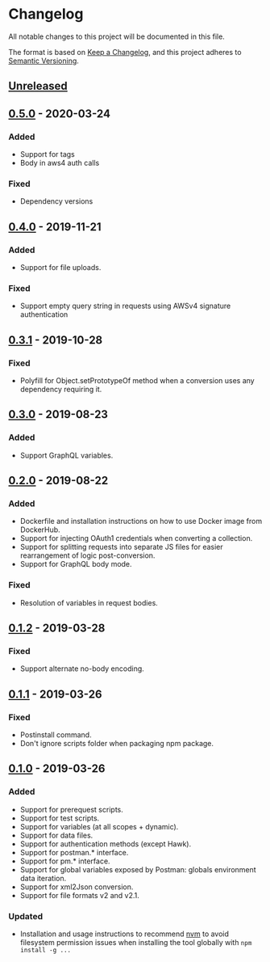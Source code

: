 # Changelog
All notable changes to this project will be documented in this file.

The format is based on [Keep a Changelog](https://keepachangelog.com/en/1.0.0/),
and this project adheres to [Semantic Versioning](https://semver.org/spec/v2.0.0.html).

## [Unreleased]

## [0.5.0] - 2020-03-24
### Added
- Support for tags
- Body in aws4 auth calls

### Fixed
- Dependency versions

## [0.4.0] - 2019-11-21
### Added
- Support for file uploads.

### Fixed
- Support empty query string in requests using AWSv4 signature authentication

## [0.3.1] - 2019-10-28
### Fixed
- Polyfill for Object.setPrototypeOf method when a conversion uses any dependency requiring it.

## [0.3.0] - 2019-08-23
### Added
- Support GraphQL variables.

## [0.2.0] - 2019-08-22
### Added
- Dockerfile and installation instructions on how to use Docker image from DockerHub.
- Support for injecting OAuth1 credentials when converting a collection.
- Support for splitting requests into separate JS files for easier rearrangement of logic post-conversion.
- Support for GraphQL body mode.

### Fixed
- Resolution of variables in request bodies.

## [0.1.2] - 2019-03-28
### Fixed
- Support alternate no-body encoding.

## [0.1.1] - 2019-03-26
### Fixed
- Postinstall command.
- Don't ignore scripts folder when packaging npm package.

## [0.1.0] - 2019-03-26
### Added
- Support for prerequest scripts.
- Support for test scripts.
- Support for variables (at all scopes + dynamic).
- Support for data files.
- Support for authentication methods (except Hawk).
- Support for postman.* interface.
- Support for pm.* interface.
- Support for global variables exposed by Postman: globals environment data iteration.
- Support for xml2Json conversion.
- Support for file formats v2 and v2.1.

### Updated
- Installation and usage instructions to recommend [nvm](https://github.com/creationix/nvm) to avoid filesystem permission issues when installing the tool globally with `npm install -g ...`

[Unreleased]: https://github.com/loadimpact/postman-to-k6/compare/v0.5.0...HEAD
[0.5.0]: https://github.com/loadimpact/postman-to-k6/compare/v0.4.0...v0.5.0
[0.4.0]: https://github.com/loadimpact/postman-to-k6/compare/v0.3.1...v0.4.0
[0.3.1]: https://github.com/loadimpact/postman-to-k6/compare/v0.3.0...v0.3.1
[0.3.0]: https://github.com/loadimpact/postman-to-k6/compare/v0.2.0...v0.3.0
[0.2.0]: https://github.com/loadimpact/postman-to-k6/compare/v0.1.2...v0.2.0
[0.1.2]: https://github.com/loadimpact/postman-to-k6/compare/v0.1.1...v0.1.2
[0.1.1]: https://github.com/loadimpact/postman-to-k6/compare/v0.1.0...v0.1.1
[0.1.0]: https://github.com/loadimpact/postman-to-k6/releases/tag/v0.1.0
